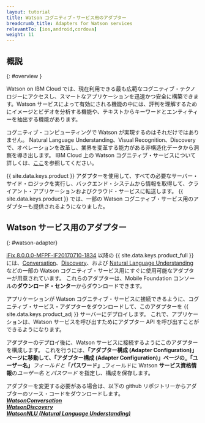```yaml
---
layout: tutorial
title: Watson コグニティブ・サービス用のアダプター
breadcrumb_title: Adapters for Watson services
relevantTo: [ios,android,cordova]
weight: 11
---
```

<!-- NLS_CHARSET=UTF-8 -->
## 概説
{: #overview }

Watson on IBM Cloud では、現在利用できる最も広範なコグニティブ・テクノロジーにアクセスし、スマートなアプリケーションを迅速かつ安全に構築できます。Watson サービスによって有効にされる機能の中には、評判を理解するためにイメージとビデオを分析する機能や、テキストからキーワードとエンティティーを抽出する機能があります。

コグニティブ・コンピューティングで Watson が実現するのはそれだけではありません。 Natural Language Understanding、Visual Recognition、Discovery で、オペレーションを改革し、業界を変革する能力がある非構造化データから洞察を導き出します。 IBM Cloud 上の Watson コグニティブ・サービスについて詳しくは、[ここ](https://www.ibm.com/watson/developercloud/)を参照してください。

{{ site.data.keys.product }} アダプターを使用して、すべての必要なサーバー・サイド・ロジックを実行し、バックエンド・システムから情報を取得して、クライアント・アプリケーションおよびクラウド・サービスに転送します。 {{ site.data.keys.product }} では、一部の Watson コグニティブ・サービス用のアダプターも提供されるようになりました。

##  Watson サービス用のアダプター
{: #watson-adapter}

[iFix 8.0.0.0-MFPF-IF20170710-1834](https://mobilefirstplatform.ibmcloud.com/blog/2017/07/11/8-0-ifix-release/) 以降の {{ site.data.keys.product_full }} には、[Conversation](https://www.ibm.com/watson/developercloud/conversation.html)、[Discovery](https://www.ibm.com/watson/developercloud/discovery.html)、および [Natural Language Understanding](https://www.ibm.com/watson/developercloud/natural-language-understanding.html) などの一部の Watson コグニティブ・サービス用にすぐに使用可能なアダプターが用意されています。 これらのアダプターは、Mobile Foundation コンソールの**ダウンロード・センター**からダウンロードできます。

アプリケーションが Watson コグニティブ・サービスに接続できるように、コグニティブ・サービス・アダプターをダウンロードして、このアダプターを {{ site.data.keys.product_adj }} サーバーにデプロイします。 これで、アプリケーションは、Watson サービスを呼び出すためにアダプター API を呼び出すことができるようになります。

アダプターのデプロイ後に、Watson サービスに接続するようにこのアダプターを構成します。 これを行うには、**「アダプター構成 (Adapter Configuration)」**ページに移動して、**「アダプター構成 (Adapter Configuration)」**ページの_**「ユーザー名」**_フィールドと_**「パスワード」**_フィールドに Watson **サービス資格情報**の*ユーザー名* と*パスワード* を指定し、構成を保存します。

アダプターを変更する必要がある場合は、以下の github リポジトリーからアダプターのソース・コードをダウンロードします。<br/>
[_**WatsonConversation**_](https://github.com/mfpdev/mfp-extension-adapters/tree/master/WatsonConversationAdapter)<br/> [_**WatsonDiscovery**_](https://github.com/mfpdev/mfp-extension-adapters/tree/master/WatsonDiscoveryAdapter)<br/>
[_**WatsonNLU (Natural Language Understanding)**_](https://github.com/mfpdev/mfp-extension-adapters/tree/master/WatsonNLUAdapter)
